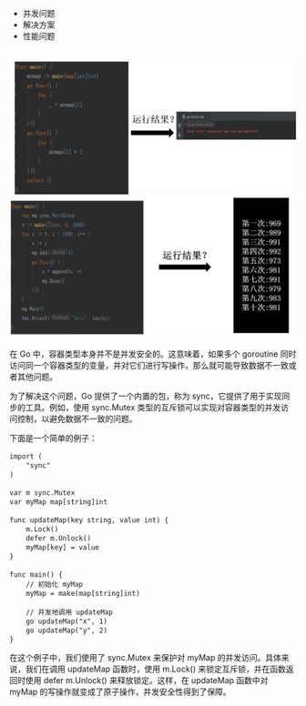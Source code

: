 - 并发问题
- 解决方案
- 性能问题



![img_2.png](img_2.png)
![img_3.png](img_3.png)
--- 
在 Go 中，容器类型本身并不是并发安全的。这意味着，如果多个 goroutine 同时访问同一个容器类型的变量，并对它们进行写操作，那么就可能导致数据不一致或者其他问题。

为了解决这个问题，Go 提供了一个内置的包，称为 sync，它提供了用于实现同步的工具。例如，使用 sync.Mutex 类型的互斥锁可以实现对容器类型的并发访问控制，以避免数据不一致的问题。

下面是一个简单的例子：

```golang
import (
    "sync"
)

var m sync.Mutex
var myMap map[string]int

func updateMap(key string, value int) {
    m.Lock()
    defer m.Unlock()
    myMap[key] = value
}

func main() {
    // 初始化 myMap
    myMap = make(map[string]int)

    // 并发地调用 updateMap
    go updateMap("x", 1)
    go updateMap("y", 2)
}

```
在这个例子中，我们使用了 sync.Mutex 来保护对 myMap 的并发访问。具体来说，我们在调用 updateMap 函数时，使用 m.Lock() 来锁定互斥锁，并在函数返回时使用 defer m.Unlock() 来释放锁定。这样，在 updateMap 函数中对 myMap 的写操作就变成了原子操作，并发安全性得到了保障。